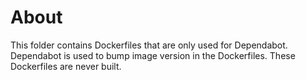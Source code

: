 # About

This folder contains Dockerfiles that are only used for Dependabot.
Dependabot is used to bump image version in the Dockerfiles. 
These Dockerfiles are never built.
